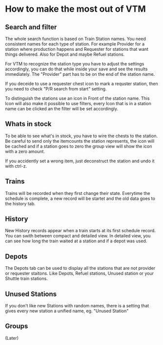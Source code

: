 # How to make the most out of VTM

## Search and filter

The whole search function is based on Train Station names. You need consistent names for each type of station. For example Provider for a station where production happens and Requester for stations that want things delivered. Also for Depot and maybe Refuel stations.

For VTM to recognize the station type you have to adjust the settings accordingly, you can do that while inside your save and see the results immediately. The "Provider" part has to be on the end of the station name.

If you deceide to use a requester chest icon to mark a requster station, then you need to check "P/R search from start" setting.

To distinguish the stations use an icon in Front of the station name.
This Icon will also make it possible to use filters, every Icon that is in a station name can be clicked an the filter will be set accordingly.

## Whats in stock

To be able to see what's in stock, you have to wire the chests to the station. Be careful to send only the itemcounts the station represents, the icon will be cached and if a station goes to zero the group view will show the icon with a zero amount.

If you accidently set a wrong item, just deconstruct the station and undo it with ctrl-z.

## Trains

Trains will be recorded when they first change their state. Everytime the schedule is complete, a new record will be startet and the old data goes to the history tab.

## History

New History records appear when a train starts at its first schedule record. You can swith between compact and detailed view. In detailed view, you can see how long the train waited at a station and if a depot was used.

## Depots

The Depots tab can be used to display all the stations that are not provider or requester staitons. Like Depots, Refuel stations, Unused station or your Shuttle train stations.

## Unused Stations

If you don't like new Stations with random names, there is a setting that gives every new station a unified name, eg. "Unused Station"

## Groups

(Later)
